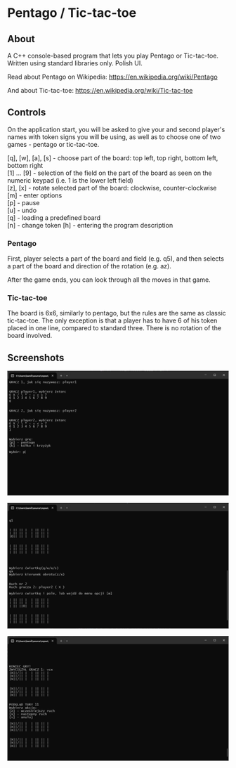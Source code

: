 # Pentago / Tic-tac-toe  

## About  

A C++ console-based program that lets you play Pentago or Tic-tac-toe. Written using standard libraries only. Polish UI.  

Read about Pentago on Wikipedia: https://en.wikipedia.org/wiki/Pentago  

And about Tic-tac-toe: https://en.wikipedia.org/wiki/Tic-tac-toe


## Controls  

On the application start, you will be asked to give your and second player's names with token signs you will be using, as well as to choose one of two games - pentago or tic-tac-toe.  

[q], [w], [a], [s] - choose part of the board: top left, top right, bottom left, bottom right  
[1] ... [9] - selection of the field on the part of the board as seen on the numeric keypad (i.e. 1 is the lower left field)  
[z], [x] - rotate selected part of the board: clockwise, counter-clockwise  
[m] - enter options  
[p] - pause  
[u] - undo  
[q] - loading a predefined board  
[n] - change token
[h] - entering the program description  

### Pentago  

First, player selects a part of the board and field (e.g. q5), and then selects a part of the board and direction of the rotation (e.g. az).  

After the game ends, you can look through all the moves in that game.  


### Tic-tac-toe  

The board is 6x6, similarly to pentago, but the rules are the same as classic tic-tac-toe. The only exception is that a player has to have 6 of his token placed in one line, compared to standard three. There is no rotation of the board involved.  


## Screenshots  

![screenshot_gamestart](https://github.com/vvvamii/Pentago-Tic-tac-toe/blob/5bf31291aeb5a0bedf4bd31478e06e8a2a729f41/screenshot_start.png)  

![screenshot_gameplay](https://github.com/vvvamii/Pentago-Tic-tac-toe/blob/5bf31291aeb5a0bedf4bd31478e06e8a2a729f41/screenshot_gameplay.png)  

![screenshot_gameend](https://github.com/vvvamii/Pentago-Tic-tac-toe/blob/5bf31291aeb5a0bedf4bd31478e06e8a2a729f41/screenshot_gameend.png)  
